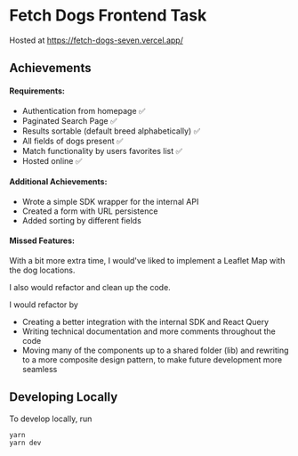 # Fetch Dogs Frontend Task
Hosted at https://fetch-dogs-seven.vercel.app/

## Achievements

#### Requirements:
 - Authentication from homepage ✅
 - Paginated Search Page ✅
 - Results sortable (default breed alphabetically) ✅
 - All fields of dogs present ✅
 - Match functionality by users favorites list ✅
 - Hosted online ✅

#### Additional Achievements:
 - Wrote a simple SDK wrapper for the internal API
 - Created a form with URL persistence
 - Added sorting by different fields

#### Missed Features:
With a bit more extra time, I would've liked to implement a Leaflet Map with the dog locations.

I also would refactor and clean up the code. 

I would refactor by
- Creating a better integration with the internal SDK and React Query
- Writing technical documentation and more comments throughout the code
- Moving many of the components up to a shared folder (lib) and rewriting to a more composite design pattern, to make future development more seamless

## Developing Locally
To develop locally, run

```
yarn
yarn dev
```
